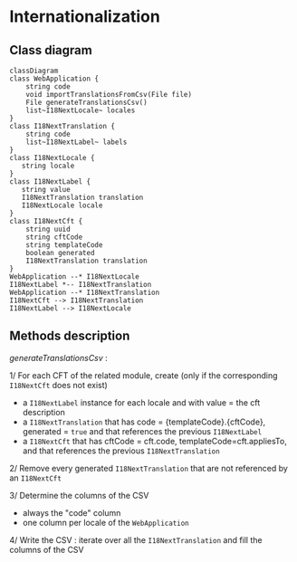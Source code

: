 # Internationalization

## Class diagram

```mermaid
classDiagram
class WebApplication {
    string code
    void importTranslationsFromCsv(File file)
    File generateTranslationsCsv()
    list~I18NextLocale~ locales
}
class I18NextTranslation {
    string code
    list~I18NextLabel~ labels
}
class I18NextLocale {
   string locale
}
class I18NextLabel {
   string value
   I18NextTranslation translation
   I18NextLocale locale
}
class I18NextCft {
    string uuid
    string cftCode
    string templateCode
    boolean generated
    I18NextTranslation translation
}
WebApplication --* I18NextLocale
I18NextLabel *-- I18NextTranslation
WebApplication --* I18NextTranslation
I18NextCft --> I18NextTranslation
I18NextLabel --> I18NextLocale
```

## Methods description

*generateTranslationsCsv* :

1/ For each CFT of the related module, create (only if the corresponding `I18NextCft` does not exist)
- a `I18NextLabel` instance for each locale and with value = the cft description
- a `I18NextTranslation` that has code = {templateCode}.{cftCode}, generated = `true` and that references the previous `I18NextLabel`
- a  `I18NextCft` that has cftCode = cft.code, templateCode=cft.appliesTo, and that references the previous `I18NextTranslation`

2/ Remove every generated `I18NextTranslation` that are not referenced by an `I18NextCft`

3/ Determine the columns of the CSV
- always the "code" column
- one column per locale of the `WebApplication`

4/ Write the CSV : iterate over all the `I18NextTranslation` and fill the columns of the CSV
